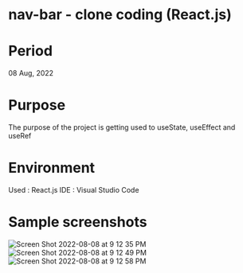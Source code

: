 # nav-bar - clone coding (React.js)

# Period

08 Aug, 2022

# Purpose

The purpose of the project is getting used to useState, useEffect and useRef

# Environment

Used : React.js
IDE : Visual Studio Code

# Sample screenshots
![Screen Shot 2022-08-08 at 9 12 35 PM](https://user-images.githubusercontent.com/90344204/183555615-89175fdd-fffa-47f2-ac81-b90a03feec62.png)  
![Screen Shot 2022-08-08 at 9 12 49 PM](https://user-images.githubusercontent.com/90344204/183555644-8cbe5da2-e96e-4a26-8ba7-9fc2bb436b2c.png)  
![Screen Shot 2022-08-08 at 9 12 58 PM](https://user-images.githubusercontent.com/90344204/183555657-5555273f-c2e2-4bf5-99b2-e3089853eca9.png)   
